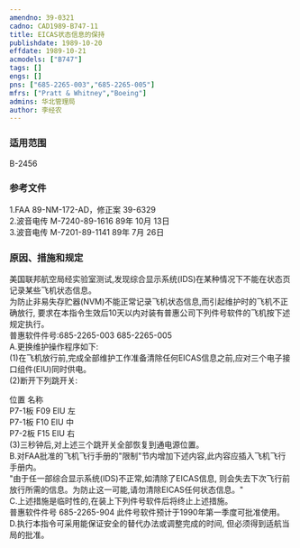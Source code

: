 ```yaml
---
amendno: 39-0321  
cadno: CAD1989-B747-11  
title: EICAS状态信息的保持  
publishdate: 1989-10-20  
effdate: 1989-10-21  
acmodels: ["B747"]  
tags: []  
engs: []  
pns: ["685-2265-003","685-2265-005"]  
mfrs: ["Pratt & Whitney","Boeing"]  
admins: 华北管理局  
author: 李经农  
---
```

  
### 适用范围  
B-2456  
  
<!--more-->  
### 参考文件  
  1.FAA  89-NM-172-AD，修正案 39-6329  
  2.波音电传 M-7240-89-1616 89年 10月 13日  
  3.波音电传 M-7201-89-1141 89年 7月 26日  
  
### 原因、措施和规定  

  美国联邦航空局经实验室测试,发现综合显示系统(IDS)在某种情况下不能在状态页记录某些飞机状态信息。  
  为防止非易失存贮器(NVM)不能正常记录飞机状态信息,而引起维护时的飞机不正确放行, 要求在本指令生效后10天以内对装有普惠公司下列件号软件的飞机按下述规定执行。  
  普惠软件件号:685-2265-003 685-2265-005  
  A.更换维护操作程序如下:  
  (1)在飞机放行前,完成全部维护工作准备清除任何EICAS信息之前,应对三个电子接口组件(EIU)同时供电。  
(2)断开下列跳开关:  
  
位置 	名称  
P7-1板 F09 	EIU 左  
 P7-1板 F10 	EIU 中  
 P7-2板 F15 	EIU 右  
  (3)三秒钟后,对上述三个跳开关全部恢复到通电源位置。  
  B.对FAA批准的飞机飞行手册的"限制"节内增加下述内容,此内容应插入飞机飞行手册内。  
"由于任一部综合显示系统(IDS)不正常,如清除了EICAS信息, 则会失去下次飞行前放行所需的信息。为防止这一可能,请勿清除EICAS任何状态信息。"  
  C.上述措施是临时性的,在装上下列件号软件后将终止上述措施。  
 普惠软件件号 685-2265-904       此件号软件预计于1990年第一季度可批准使用。  
  D.执行本指令可采用能保证安全的替代办法或调整完成的时间, 但必须得到适航当局的批准。  
